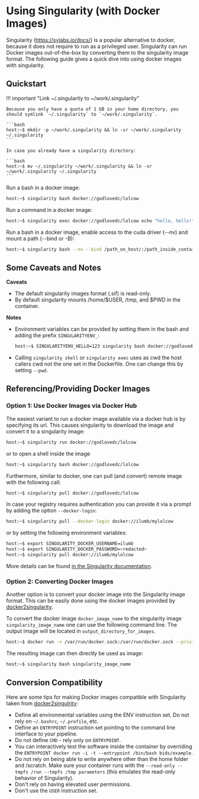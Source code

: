 # Using Singularity (with Docker Images)

Singularity (https://sylabs.io/docs/) is a popular alternative to docker, because it does not require to run as a privileged user.
Singularity can run Docker images out-of-the-box by converting them to the singularity image format.
The following guide gives a quick dive into using docker images with singularity.

## Quickstart

!!! important "Link ~/.singularity to ~/work/.singularity"

    Because you only have a quota of 1 GB in your home directory, you should symlink `~/.singularity` to `~/work/.singularity`.

    ```bash
    host:~$ mkdir -p ~/work/.singularity && ln -sr ~/work/.singularity ~/.singularity
    ```

    In case you already have a singularity directory:

    ```bash
    host:~$ mv ~/.singularity ~/work/.singularity && ln -sr ~/work/.singularity ~/.singularity
    ```

Run a bash in a docker image:

```bash
host:~$ singularity bash docker://godlovedc/lolcow
```

Run a command in a docker image:

```bash
host:~$ singularity exec docker://godlovedc/lolcow echo "hello, hello!"
```

Run a bash in a docker image, enable access to the cuda driver (--nv) and mount a path (--bind or -B):

```bash
host:~$ singularity bash --nv --bind /path_on_host/:/path_inside_container/ docker://godlovedc/lolcow
```

## Some Caveats and Notes

**Caveats**

- The default singularity images format (.sif) is read-only.
- By default singularity mounts /home/$USER, /tmp, and $PWD in the container.

**Notes**

- Environment variables can be provided by setting them in the bash and adding the prefix `SINGULARITYENV_`:
    ```bash
    host:~$ SINGULARITYENV_HELLO=123 singularity bash docker://godlovedc/lolcow echo $HELLO
    ```
- Calling `singularity shell` or `singularity exec` uses as cwd the host callers cwd not the one set in the Dockerfile.
  One can change this by setting `--pwd`.

## Referencing/Providing Docker Images

### Option 1: Use Docker Images via Docker Hub

The easiest variant to run a docker image available via a docker hub is by specifying its url.
This causes singularity to download the image and convert it to a singularity image:

```bash
host:~$ singularity run docker://godlovedc/lolcow
```

or to open a shell inside the image

```bash
host:~$ singularity bash docker://godlovedc/lolcow
```

Furthermore, similar to docker, one can pull (and convert) remote image with the following call:

```bash
host:~$ singularity pull docker://godlovedc/lolcow
```

In case your registry requires authentication you can provide it via a prompt by adding the option `--docker-login`:

```bash
host:~$ singularity pull --docker-login docker://ilumb/mylolcow
```

or by setting the following environment variables:

```bash
host:~$ export SINGULARITY_DOCKER_USERNAME=ilumb
host:~$ export SINGULARITY_DOCKER_PASSWORD=<redacted>
host:~$ singularity pull docker://ilumb/mylolcow
```

More details can be found [in the Singularity documentation](https://sylabs.io/guides/3.5/user-guide/singularity_and_docker.html).

### Option 2: Converting Docker Images

Another option is to convert your docker image into the Singularity image format.
This can be easily done using the docker images provided by [docker2singularity](https://github.com/singularityhub/docker2singularity).

To convert the docker image `docker_image_name` to the singularity image `singularity_image_name` one can use the following command line.
The output image will be located in `output_directory_for_images`.

```bash
host:~$ docker run -v /var/run/docker.sock:/var/run/docker.sock --privileged -t --rm quay.io/singularity/docker2singularity -v /output_directory_for_images/:/output --name singularity_image_name docker_image_name
```

The resulting image can then directly be used as image:

```bash
host:~$ singularity bash singularity_image_name
```

## Conversion Compatibility

Here are some tips for making Docker images compatible with Singularity taken from [docker2singulrity](https://github.com/singularityhub/docker2singularity):

- Define all environmental variables using the ENV instruction set. Do not rely on `~/.bashrc`, `~/.profile`, etc.
- Define an `ENTRYPOINT` instruction set pointing to the command line interface to your pipeline.
- Do not define `CMD` - rely only on `ENTRYPOINT`.
- You can interactively test the software inside the container by overriding the `ENTRYPOINT docker run -i -t --entrypoint /bin/bash bids/example`.
- Do not rely on being able to write anywhere other than the home folder and /scratch.
  Make sure your container runs with the `--read-only --tmpfs /run --tmpfs /tmp parameters` (this emulates the read-only behavior of Singularity).
- Don't rely on having elevated user permissions.
- Don't use the `USER` instruction set.
